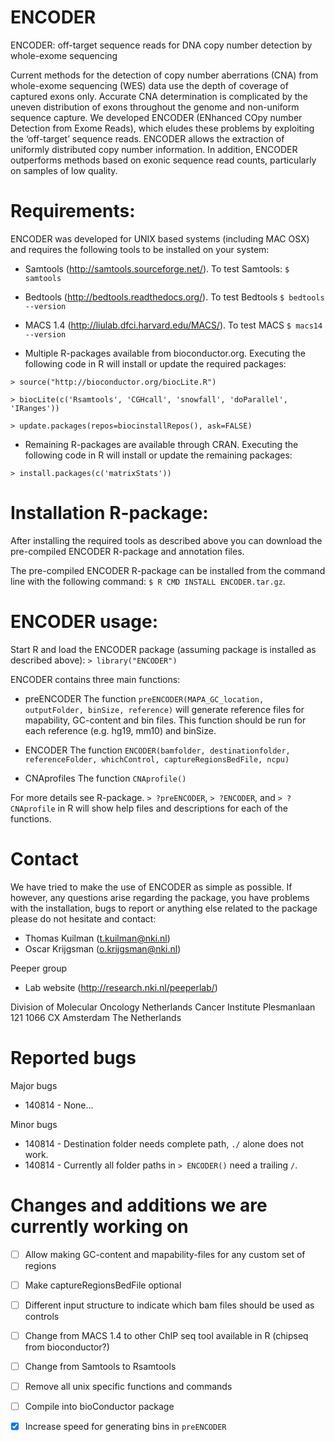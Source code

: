 ENCODER
=======

ENCODER: off-target sequence reads for DNA copy number detection by whole-exome sequencing

Current methods for the detection of copy number aberrations (CNA) from whole-exome sequencing (WES) data use the depth of coverage of captured exons only. Accurate CNA determination is complicated by the uneven distribution of exons throughout the genome and non-uniform sequence capture. We developed ENCODER (ENhanced COpy number Detection from Exome Reads), which eludes these problems by exploiting the ‘off-target’ sequence reads. ENCODER allows the extraction of uniformly distributed copy number information. In addition, ENCODER outperforms methods based on exonic sequence read counts, particularly on samples of low quality.


# Requirements:

ENCODER was developed for UNIX based systems (including MAC OSX) and requires the following tools to be installed on your system: 

- Samtools (http://samtools.sourceforge.net/). To test Samtools: `$ samtools`

- Bedtools (http://bedtools.readthedocs.org/). To test Bedtools `$ bedtools --version`

- MACS 1.4 (http://liulab.dfci.harvard.edu/MACS/). To test MACS `$ macs14 --version`

- Multiple R-packages available from bioconductor.org. 
 Executing the following code in R will install or update the required packages: 

`> source("http://bioconductor.org/biocLite.R")` 

`> biocLite(c('Rsamtools', 'CGHcall', 'snowfall', 'doParallel', 'IRanges'))` 

`> update.packages(repos=biocinstallRepos(), ask=FALSE)` 

- Remaining R-packages are available through CRAN.
 Executing the following code in R will install or update the remaining packages: 

`> install.packages(c('matrixStats'))`


# Installation R-package:

After installing the required tools as described above you can download the pre-compiled ENCODER R-package and annotation files. 

The pre-compiled ENCODER R-package can be installed from the command line with the following command: `$ R CMD INSTALL ENCODER.tar.gz`. 



# ENCODER usage:

Start R and load the ENCODER package (assuming package is installed as described above): `> library("ENCODER")`

ENCODER contains three main functions: 

- preENCODER
The function `preENCODER(MAPA_GC_location, outputFolder, binSize, reference)` will generate reference files for mapability, GC-content and bin files. 
This function should be run for each reference (e.g. hg19, mm10) and binSize. 

- ENCODER
The function `ENCODER(bamfolder, destinationfolder, referenceFolder, whichControl, captureRegionsBedFile, ncpu)` 

- CNAprofiles
The function `CNAprofile()` 

For more details see R-package. `> ?preENCODER`, `> ?ENCODER`, and `> ?CNAprofile`  in R will show help files and descriptions for each of the functions. 


# Contact

We have tried to make the use of ENCODER as simple as possible. 
If however, any questions arise regarding the package, you have problems with the installation, bugs to report or anything else related to the package please do not hesitate and contact:

- Thomas Kuilman (t.kuilman@nki.nl)
- Oscar Krijgsman (o.krijgsman@nki.nl)

Peeper group

- Lab website (http://research.nki.nl/peeperlab/)

Division of Molecular Oncology 
Netherlands Cancer Institute 
Plesmanlaan 121 
1066 CX Amsterdam 
The Netherlands 

# Reported bugs

Major bugs

- 140814 - None...

Minor bugs

- 140814 - Destination folder needs complete path, `./` alone does not work. 
- 140814 - Currently all folder paths in `> ENCODER()` need a trailing `/`. 

# Changes and additions we are currently working on

- [ ] Allow making GC-content and mapability-files for any custom set of regions
- [ ] Make captureRegionsBedFile optional
- [ ] Different input structure to indicate which bam files should be used as controls
- [ ] Change from MACS 1.4 to other ChIP seq tool available in R (chipseq from bioconductor?)
- [ ] Change from Samtools to Rsamtools
- [ ] Remove all unix specific functions and commands
- [ ] Compile into bioConductor package
- [x] Increase speed for generating bins in `preENCODER`






